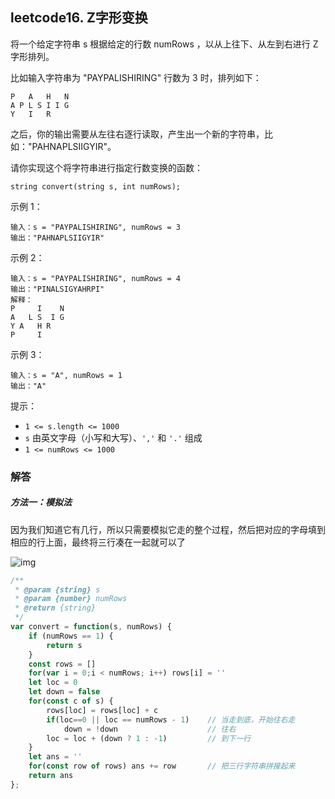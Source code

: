 ## leetcode16. Z字形变换
将一个给定字符串 s 根据给定的行数 numRows ，以从上往下、从左到右进行 Z 字形排列。

比如输入字符串为 "PAYPALISHIRING" 行数为 3 时，排列如下：

```
P   A   H   N
A P L S I I G
Y   I   R
```
之后，你的输出需要从左往右逐行读取，产生出一个新的字符串，比如："PAHNAPLSIIGYIR"。

请你实现这个将字符串进行指定行数变换的函数：

```
string convert(string s, int numRows);
```

示例 1：

```
输入：s = "PAYPALISHIRING", numRows = 3
输出："PAHNAPLSIIGYIR"
```


示例 2：

```
输入：s = "PAYPALISHIRING", numRows = 4
输出："PINALSIGYAHRPI"
解释：
P     I    N
A   L S  I G
Y A   H R
P     I
```

示例 3：

```
输入：s = "A", numRows = 1
输出："A"
```


提示：

- `1 <= s.length <= 1000`
- `s` 由英文字母（小写和大写）、`','` 和 `'.'` 组成
- `1 <= numRows <= 1000`

### 解答

##### 方法一：模拟法

因为我们知道它有几行，所以只需要模拟它走的整个过程，然后把对应的字母填到相应的行上面，最终将三行凑在一起就可以了

![img](https://pic.leetcode-cn.com/c6404badf766aceaf55cf3639b56e29b88d4a39417f3eee0a1b7ca2db9acc52f-frame_00001.png)

```JavaScript
/**
 * @param {string} s
 * @param {number} numRows
 * @return {string}
 */
var convert = function(s, numRows) {
    if (numRows == 1) {
        return s
    }
    const rows = []
    for(var i = 0;i < numRows; i++) rows[i] = ''
    let loc = 0
    let down = false
    for(const c of s) {
        rows[loc] = rows[loc] + c
        if(loc==0 || loc == numRows - 1)    // 当走到底，开始往右走
            down = !down                    // 往右
        loc = loc + (down ? 1 : -1)         // 到下一行
    }
    let ans = ''
    for(const row of rows) ans += row       // 把三行字符串拼接起来
    return ans
};
```

